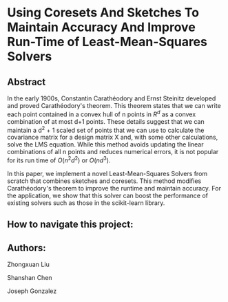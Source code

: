 # Using Coresets And Sketches To Maintain Accuracy And Improve Run-Time of Least-Mean-Squares Solvers 

## Abstract

In the early 1900s, Constantin Carathéodory and Ernst Steinitz developed and proved Carathéodory's theorem. This theorem states that we can write each point contained in a convex hull of n points in $R^d$ as a convex combination of at most d+1 points. These details suggest that we can maintain a d<sup>2</sup> + 1 scaled set of points that we can use to calculate the covariance matrix for a design matrix X and, with some other calculations, solve the LMS equation. While this method avoids updating the linear combinations of all n points and reduces numerical errors, it is not popular for its run time of $O(n^2d^2)$ or $O(nd^3)$.

In this paper, we implement a novel Least-Mean-Squares Solvers from scratch that combines sketches and coresets. This method modifies Carathéodory's theorem to improve the runtime and maintain accuracy. For the application, we show that this solver can boost the performance of existing solvers such as those in the scikit-learn library. 

## How to navigate this project:



## Authors:

Zhongxuan Liu

Shanshan Chen

Joseph Gonzalez

